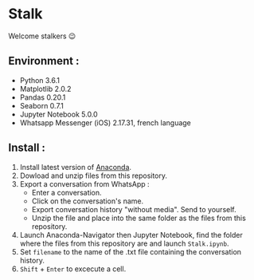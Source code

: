 # Stalk

Welcome stalkers :wink:

## Environment : 
- Python 3.6.1
- Matplotlib 2.0.2
- Pandas 0.20.1
- Seaborn 0.7.1
- Jupyter Notebook 5.0.0
- Whatsapp Messenger (iOS) 2.17.31, french language

## Install :
1. Install latest version of [Anaconda](https://www.continuum.io/downloads).
2. Dowload and unzip files from this repository.
3. Export a conversation from WhatsApp :
    * Enter a conversation.
    * Click on the conversation's name.
    * Export conversation history "without media". Send to yourself.
    * Unzip the file and place into the same folder as the files from this repository.
4. Launch Anaconda-Navigator then Jupyter Notebook, find the folder where the files from this repository are and launch `Stalk.ipynb`.
5. Set `filename` to the name of the .txt file containing the conversation history.
6. `Shift` + `Enter` to excecute a cell.
